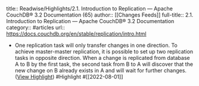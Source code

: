 title:: Readwise/Highlights/2.1. Introduction to Replication — Apache CouchDB® 3.2 Documentation (65)
author:: [[Changes Feeds]]
full-title:: 2.1. Introduction to Replication — Apache CouchDB® 3.2 Documentation
category:: #articles
url:: https://docs.couchdb.org/en/stable/replication/intro.html

- One replication task will only transfer changes in one direction. To achieve master-master replication, it is possible to set up two replication tasks in opposite direction. When a change is replicated from database A to B by the first task, the second task from B to A will discover that the new change on B already exists in A and will wait for further changes. ([View Highlight](https://read.readwise.io/read/01g9c2chsbmxfq5ad31k1j9fz1)) #Highlight #[[2022-08-01]]